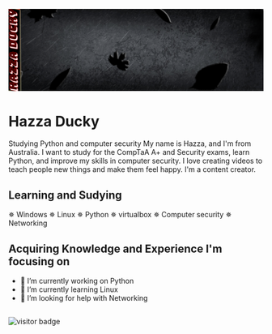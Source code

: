 ![design and Development](https://github.com/Duckysm/Duckysm/blob/main/360_F_492065380_eSlHdkdNBy6ArNkk5gV0Lme1qhvTosSI.png)



# Hazza Ducky                      
Studying Python and computer security 
My name is Hazza, and I'm from Australia. I want to study for the CompTaA A+ and Security exams, learn Python, and improve my skills in computer security. I love creating videos to teach people new things and make them feel happy. I'm a content creator.

## Learning and Sudying
✵ Windows 
✵ Linux
✵ Python 
✵ virtualbox
✵ Computer security
✵ Networking

## Acquiring Knowledge and Experience I'm focusing on 
- 🔭 I’m currently working on Python 
- 🌱 I’m currently learning  Linux
- 🤔 I’m looking for help with Networking  

## 
![visitor badge](https://visitor-badge.laobi.icu/badge?page_id=Duckysm.visitor-badge)


